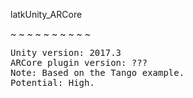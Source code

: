 latkUnity_ARCore

~ ~ ~ ~ ~ ~ ~ ~ ~ ~
<pre>
Unity version: 2017.3
ARCore plugin version: ???
Note: Based on the Tango example.
Potential: High.
</pre>

